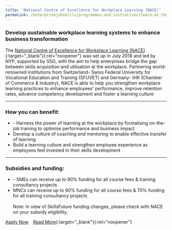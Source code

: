 ```yaml
---
title: 'National Centre of Excellence for Workplace Learning (NACE)'
permalink: /enterprisejobskills/programmes-and-initiatives/learn-at-the-workplace/national-centre-of-excellence-for-workplace-learning--nace-/
---
```


### Develop sustainable workplace learning systems to enhance business transformation

The [National Centre of Excellence for Workplace Learning (NACE)](https://www.nyp.edu.sg/nace){:target="_blank"}{:rel="noopener"} was set up in July 2018 and led by NYP, supported by SSG, with the aim to help enterprises bridge the gap between skills acquisition and utilisation at the workplace. Partnering world-renowned institutions from Switzerland- Swiss Federal University for Vocational Education and Training (SFUVET) and Germany- IHK (Chamber of Commerce & Industry), NACE is able to help you strengthen workplace learning practices to enhance employees' performance, improve retention rates, advance competency development and foster a learning culture

---

### How you can benefit:

<ul><li>- Harness the power of learning at the workplace by formalising on-the-job training to optimise performance and business impact<br></li><li>Develop a culture of coaching and mentoring to enable effective transfer of learning<br></li><li>Build a learning culture and strengthen employee experience as employees feel invested in their skills development</li></ul>

---

### Subsidies and funding:

<ul><li>- SMEs can receive up to 90% funding for all course fees & training consultancy projects<br></li><li>MNCs can receive up to 90% funding for all course fees & 70% funding for all training consultancy projects<br><br>Note: In view of SkillsFuture funding changes, please check with NACE on your subsidy eligibility.</li></ul>

<a class="btn" href="https://www.nace.edu.sg/contact-us/" target="_blank" rel="noopener">Apply Now</a>&emsp;[Read More](https://www.nace.edu.sg/){:target="_blank"}{:rel="noopener"}
